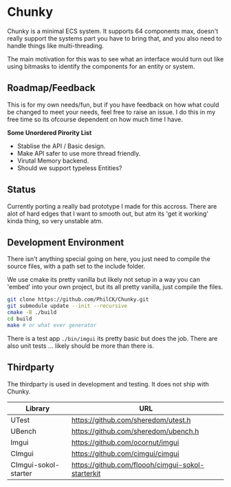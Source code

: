 # Chunky

Chunky is a minimal ECS system. It supports 64 components max, doesn't 
really support the systems part you have to bring that, and you also need to
handle things like multi-threading.

The main motivation for this was to see what an interface would turn out like
using bitmasks to identify the components for an entity or system.

## Roadmap/Feedback

This is for my own needs/fun, but if you have feedback on how what could be
changed to meet your needs, feel free to raise an issue. I do this in my free
time so its ofcourse dependent on how much time I have.

**Some Unordered Pirority List**

- Stablise the API / Basic design.
- Make API safer to use more thread friendly.
- Virutal Memory backend.
- Should we support typeless Entities?

## Status

Currently porting a really bad prototype I made for this accross. There are alot
of hard edges that I want to smooth out, but atm its 'get it working' kinda
thing, so very unstable atm.

## Development Environment

There isn't anything special going on here, you just need to compile the source
files, with a path set to the include folder.

We use cmake its pretty vanilla but likely not setup in a way you can 'embed'
into your own project, but its all pretty vanilla, just compile the files.

```bash
git clone https://github.com/PhilCK/Chunky.git
git submodule update --init --recursive
cmake -B ./build
cd build
make # or what ever generator
```

There is a test app `./bin/imgui` its pretty basic but does the job.
There are also unit tests ... likely should be more than there is.

## Thirdparty

The thirdparty is used in development and testing. It does not ship with Chunky.

Library | URL                                  
--------|--------------------------------------
UTest   | https://github.com/sheredom/utest.h  
UBench  | https://github.com/sheredom/ubench.h 
Imgui   | https://github.com/ocornut/imgui     
CImgui  | https://github.com/cimgui/cimgui     
CImgui-sokol-starter | https://github.com/floooh/cimgui-sokol-starterkit

